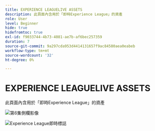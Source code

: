 ```yaml
---
title: EXPERIENCE LEAGUELIVE ASSETS
description: 此頁面內含用於「即時Experience League」的資產
role: User
level: Beginner
hide: true
hidefromtoc: true
exl-id: f9033744-4b73-4081-ae7b-af6bec257359
duration: 7
source-git-commit: 9a297cda953d4414131657f9ac84580aea0eabeb
workflow-type: tm+mt
source-wordcount: '32'
ht-degree: 0%

---
```


# EXPERIENCE LEAGUELIVE ASSETS

此頁面內含用於「即時Experience League」的資產

![第6集側欄影像](assets/exl-live-ep6-sidebar.jpg)

![Experience League即時標誌](assets/exl-live-logo.png)
